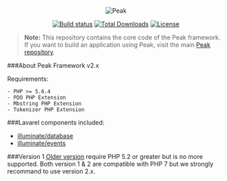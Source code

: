 <p align="center"><img src="http://francoislajoie.com/assets/img/peaklogo.jpg" alt="Peak"></p>
<p align="center">
<a href="https://travis-ci.org/peakphp/framework"><img src="https://travis-ci.org/peakphp/framework.svg" alt="Build status"></a>
<a href="https://packagist.org/packages/peakphp/framework"><img src="https://poser.pugx.org/peakphp/framework/downloads" alt="Total Downloads"></a>
<a href="https://packagist.org/packages/peakphp/framework"><img src="https://poser.pugx.org/peakphp/framework/license" alt="License"></a>
</p>

> **Note:** This repository contains the core code of the Peak framework. If you want to build an application using Peak, visit the main [Peak repository](https://github.com/peakphp/peak).

###About Peak Framework v2.x

Requirements:

    - PHP >= 5.6.4
    - PDO PHP Extension
    - Mbstring PHP Extension
    - Tokenizer PHP Extension

###Lavarel components included:
- [illuminate/database](https://github.com/illuminate/database)
- [illuminate/events](https://github.com/illuminate/events)

###Version 1
[Older version](https://github.com/1Franck/Peak) require PHP 5.2 or greater but is no more supported. 
Both version 1 & 2 are compatible with PHP 7 but we strongly recommand to use version 2.x.




